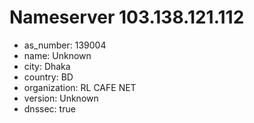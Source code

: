 # Nameserver 103.138.121.112

* as_number: 139004
* name: Unknown
* city: Dhaka
* country: BD
* organization: RL CAFE NET
* version: Unknown
* dnssec: true
